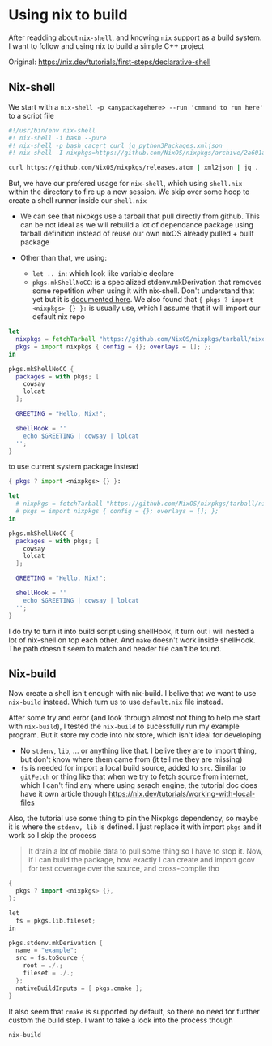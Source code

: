 # Using nix to build

After readding about `nix-shell`, and knowing `nix` support as a build system.
I want to follow and using nix to build a simple C++ project

Original: <https://nix.dev/tutorials/first-steps/declarative-shell>

## Nix-shell

We start with a `nix-shell -p <anypackagehere> --run 'cmmand to run here'`
to a script file

```sh
#!/usr/bin/env nix-shell
#! nix-shell -i bash --pure
#! nix-shell -p bash cacert curl jq python3Packages.xmljson
#! nix-shell -I nixpkgs=https://github.com/NixOS/nixpkgs/archive/2a601aafdc5605a5133a2ca506a34a3a73377247.tar.gz

curl https://github.com/NixOS/nixpkgs/releases.atom | xml2json | jq .
```

But, we have our prefered usage for `nix-shell`, which using `shell.nix` within
the directory to fire up a new session. We skip over some hoop to create a
shell runner inside our `shell.nix`

- We can see that nixpkgs use a tarball that pull directly from github. This
  can be not ideal as we will rebuild a lot of dependance package using tarball
  definition instead of reuse our own nixOS already pulled + built package
- Other than that, we using:

  - `let .. in`: which look like variable declare
  - `pkgs.mkShellNoCC`: is a specialized stdenv.mkDerivation that removes some
    repetition when using it with nix-shell. Don't understand that yet but it is
    [documented here](https://nixos.org/manual/nixpkgs/stable/#sec-pkgs-mkShell).
    We also found that `{ pkgs ? import <nixpkgs> {} }:` is usually use, which
    I assume that it will import our default nix repo

```nix
let
  nixpkgs = fetchTarball "https://github.com/NixOS/nixpkgs/tarball/nixos-24.05";
  pkgs = import nixpkgs { config = {}; overlays = []; };
in

pkgs.mkShellNoCC {
  packages = with pkgs; [
    cowsay
    lolcat
  ];

  GREETING = "Hello, Nix!";

  shellHook = ''
    echo $GREETING | cowsay | lolcat
  '';
}
```

to use current system package instead

```nix
{ pkgs ? import <nixpkgs> {} }:

let
  # nixpkgs = fetchTarball "https://github.com/NixOS/nixpkgs/tarball/nixos-24.05";
  # pkgs = import nixpkgs { config = {}; overlays = []; };
in

pkgs.mkShellNoCC {
  packages = with pkgs; [
    cowsay
    lolcat
  ];

  GREETING = "Hello, Nix!";

  shellHook = ''
    echo $GREETING | cowsay | lolcat
  '';
}
```

I do try to turn it into build script using shellHook, it turn out i will nested
a lot of nix-shell on top each other. And `make` doesn't work inside shellHook.
The path doesn't seem to match and header file can't be found.

## Nix-build

Now create a shell isn't enough with nix-build. I belive that we want to use
`nix-build` instead. Which turn us to use `default.nix` file instead.

After some try and error (and look through almost not thing to help me start
with `nix-build`), I tested the `nix-build` to sucessfully run my example program.
But it store my code into nix store, which isn't ideal for developing

- No `stdenv`, `lib`, ... or anything like that. I belive they are to import
  thing, but don't know where them came from (it tell me they are missing)
- `fs` is needed for import a local build source, added to `src`. Similar to
  `gitFetch` or thing like that when we try to fetch source from internet, which
  I can't find any where using serach engine, the tutorial doc does have it own
  article though <https://nix.dev/tutorials/working-with-local-files>

Also, the tutorial use some thing to pin the Nixpkgs dependency, so maybe it is
where the `stdenv, lib` is defined. I just replace it with import `pkgs` and it
work so I skip the process

> It drain a lot of mobile data to pull some thing so I have to stop it. Now,
> if I can build the package, how exactly I can create and import gcov for
> test coverage over the source, and cross-compile tho

```cpp
{
  pkgs ? import <nixpkgs> {},
}:

let
  fs = pkgs.lib.fileset;
in

pkgs.stdenv.mkDerivation {
  name = "example";
  src = fs.toSource {
    root = ./.;
    fileset = ./.;
  };
  nativeBuildInputs = [ pkgs.cmake ];
}
```

It also seem that `cmake` is supported by default, so there no need for further
custom the build step. I want to take a look into the process though

```sh
nix-build
```
